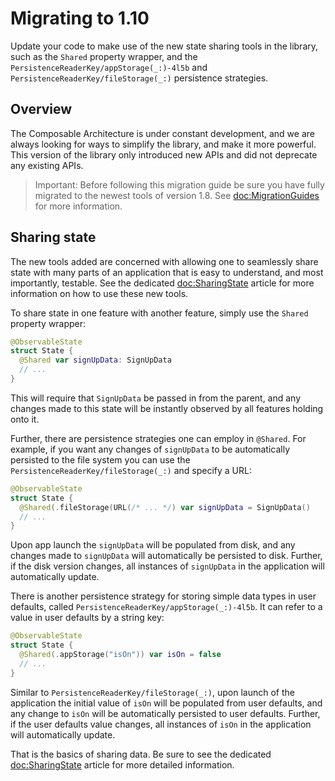 # Migrating to 1.10

Update your code to make use of the new state sharing tools in the library, such as the ``Shared``
property wrapper, and the ``PersistenceReaderKey/appStorage(_:)-4l5b`` and
``PersistenceReaderKey/fileStorage(_:)`` persistence strategies.

## Overview

The Composable Architecture is under constant development, and we are always looking for ways to
simplify the library, and make it more powerful. This version of the library only introduced new 
APIs and did not deprecate any existing APIs.

> Important: Before following this migration guide be sure you have fully migrated to the newest
> tools of version 1.8. See <doc:MigrationGuides> for more information.

## Sharing state

The new tools added are concerned with allowing one to seamlessly share state with many parts of an 
application that is easy to understand, and most importantly, testable. See the dedicated 
<doc:SharingState> article for more information on how to use these new tools. 

To share state in one feature with another feature, simply use the ``Shared`` property wrapper:

```swift
@ObservableState
struct State {
  @Shared var signUpData: SignUpData
  // ...
}
```

This will require that `SignUpData` be passed in from the parent, and any changes made to this state
will be instantly observed by all features holding onto it.

Further, there are persistence strategies one can employ in `@Shared`. For example, if you want any
changes of `signUpData` to be automatically persisted to the file system you can use the
``PersistenceReaderKey/fileStorage(_:)`` and specify a URL:

```swift
@ObservableState
struct State {
  @Shared(.fileStorage(URL(/* ... */) var signUpData = SignUpData()
  // ...
}
```

Upon app launch the `signUpData` will be populated from disk, and any changes made to `signUpData`
will automatically be persisted to disk. Further, if the disk version changes, all instances of 
`signUpData` in the application will automatically update.

There is another persistence strategy for storing simple data types in user defaults, called
``PersistenceReaderKey/appStorage(_:)-4l5b``. It can refer to a value in user defaults by a string
key:

```swift
@ObservableState 
struct State {
  @Shared(.appStorage("isOn")) var isOn = false
  // ...
}
```

Similar to ``PersistenceReaderKey/fileStorage(_:)``, upon launch of the application the initial
value of `isOn` will be populated from user defaults, and any change to `isOn` will be automatically
persisted to user defaults. Further, if the user defaults value changes, all instances of `isOn`
in the application will automatically update.

That is the basics of sharing data. Be sure to see the dedicated <doc:SharingState> article
for more detailed information.
